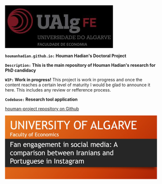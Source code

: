 

![houmanhadian.github.io](./uolag.jpg?raw=true "UNIVERSITY OF ALGARVE")

**`houmanhadian.github.io:` Houman Hadian's Doctoral Project**

**`Description:`**
**This is the main repository of Houman Hadian's research for PhD candidacy**

**`WIP:` Work in progress!**
This project is work in progress and once the content reaches a certain level of maturity 
I would be glad to announce it here. This includes any review or refference process.


**`Codebase:` Research tool application**

[houman-project repository on Github](https://github.com/emg110/houman-project/)

![houmanhadian.github.io](./hhadianproject.jpg?raw=true "Houman Hadian's Doctoral Project")
